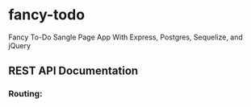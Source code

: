# fancy-todo

Fancy To-Do Sangle Page App With Express, Postgres, Sequelize, and jQuery

## REST API Documentation

### Routing:

